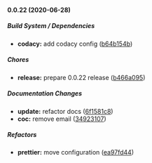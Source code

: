 #### 0.0.22 (2020-06-28)

##### Build System / Dependencies

- **codacy:** add codacy config ([b64b154b](https://github.com/gregoranders/ts-playground/commit/b64b154bf9bc7e122a02d7749031fdf8506a3ffa))

##### Chores

- **release:** prepare 0.0.22 release ([b466a095](https://github.com/gregoranders/ts-playground/commit/b466a095041b63e2e98fa893ed224c0608ae690b))

##### Documentation Changes

- **update:** refactor docs ([6f1581c8](https://github.com/gregoranders/ts-playground/commit/6f1581c8cbe3bd6a29fc0bd01bf09ce299ef1ad2))
- **coc:** remove email ([34923107](https://github.com/gregoranders/ts-playground/commit/34923107d68293ccc3299e8d406fd3ea4842bdbe))

##### Refactors

- **prettier:** move configuration ([ea97fd44](https://github.com/gregoranders/ts-playground/commit/ea97fd4423aa3484284fedbc4d703c522469570d))

